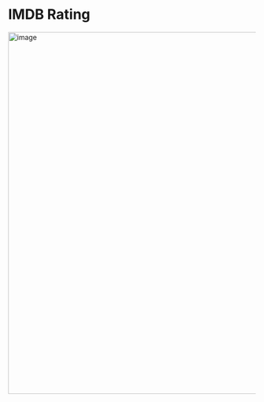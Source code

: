 # IMDB Rating

<img width="736" alt="image" src="https://github.com/morristai/imdb-rating/assets/10728152/f1980628-ffcd-4739-9b50-b198000b7ac5">
